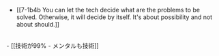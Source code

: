 - [[7-1b4b You can let the tech decide what are the problems to be solved. Otherwise, it will decide by itself. It's about possibility and not about should.]]
<br>
- [[技術が99% - メンタルも技術]]
